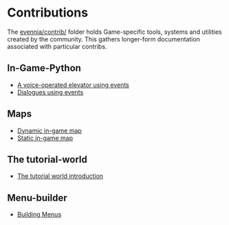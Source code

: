 # Contributions

The [evennia/contrib/](api:evennia.contrib) folder holds Game-specific tools, systems and utilities created by the community. This gathers 
longer-form documentation associated with particular contribs. 

## In-Game-Python

- [A voice-operated elevator using events](A-voice-operated-elevator-using-events)
- [Dialogues using events](Dialogues-in-events)

## Maps

- [Dynamic in-game map](Dynamic-In-Game-Map)
- [Static in-game map](Static-In-Game-Map)

## The tutorial-world

- [The tutorial world introduction](../Howto/Starting/Tutorial-World-Introduction)

## Menu-builder

- [Building Menus](Building-menus)
